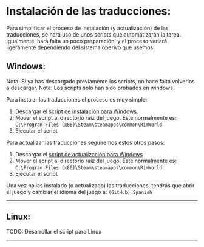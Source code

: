 # Instalación de las traducciones:
Para simplificar el proceso de instalación (y actualización) de las traducciones, se hará uso de unos scripts que automatizarán la tarea.
Igualmente, hará falta un poco preparación, y el proceso variará ligeramente dependiendo del sistema operivo que usemos.

## Windows:
Nota: Si ya has descargado previamente los scripts, no hace falta volverlos a descargar.
Nota: Los scripts solo han sido probados en windows.

Para instalar las traducciones el proceso es muy simple:
1. Descargar el [script de instalación para Windows](_install.bat). 
2. Mover el script al directorio raíz del juego. Este normalmente es: `C:\Program Files (x86)\Steam\steamapps\common\RimWorld`
3. Ejecutar el script

Para actualizar las traducciones seguiremos estos otros pasos:
1. Descargar el [script de actualización para Windows](_update.bat)
2. Mover el script al directorio raíz del juego. Este normalmente es: `C:\Program Files (x86)\Steam\steamapps\common\RimWorld`
3. Ejecutar el script

Una vez hallas instalado (o actualizado) las traducciones, tendrás que abrir el juego y cambiar el idioma del juego a: `(GitHub) Spanish`

---
## Linux:
TODO: Desarrollar el script para Linux

---
